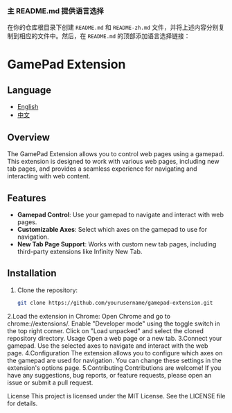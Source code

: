 
### 主 README.md 提供语言选择

在你的仓库根目录下创建 `README.md` 和 `README-zh.md` 文件，并将上述内容分别复制到相应的文件中。然后，在 `README.md` 的顶部添加语言选择链接：

# GamePad Extension

## Language
- [English](README.md)
- [中文](README-zh.md)

## Overview
The GamePad Extension allows you to control web pages using a gamepad. This extension is designed to work with various web pages, including new tab pages, and provides a seamless experience for navigating and interacting with web content.

## Features
- **Gamepad Control**: Use your gamepad to navigate and interact with web pages.
- **Customizable Axes**: Select which axes on the gamepad to use for navigation.
- **New Tab Page Support**: Works with custom new tab pages, including third-party extensions like Infinity New Tab.

## Installation
1. Clone the repository:
   ```sh
   git clone https://github.com/yourusername/gamepad-extension.git
   ```
   
2.Load the extension in Chrome:
   Open Chrome and go to chrome://extensions/.
   Enable "Developer mode" using the toggle switch in the top right corner.
   Click on "Load unpacked" and select the cloned repository directory.
   Usage
   Open a web page or a new tab.
3.Connect your gamepad.
   Use the selected axes to navigate and interact with the web page.
4.Configuration
   The extension allows you to configure which axes on the gamepad are used for navigation. You can change these settings in the extension's options page.
5.Contributing
   Contributions are welcome! If you have any suggestions, bug reports, or feature requests, please open an issue or submit a pull request.
   
   License
   This project is licensed under the MIT License. See the LICENSE file for details.
   